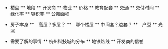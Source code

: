 * 楼盘
** 地段
** 开发商
** 物业
** 价格
** 教育配套
** 交通
** 交付时间
** 绿化率
** 容积率
** 公摊面积

* 房子本身
**　高层？多层？
**　哪个楼层
** 中间套？边套？
**　户型
** 光照


* 需要了解的事情
** 杭州科技城的分布
** 地铁路线
** 开发商的信誉

